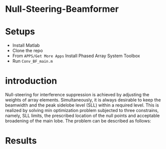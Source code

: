# Null-Steering-Beamformer

# Setups
* Install Matlab 
* Clone the repo
* From `APPS/Get More Apps` Install Phased Array System Toolbox
* Run `Conv_BF_main.m`



# introduction
Null-steering    for    interference    suppression    is achieved  by  adjusting  the  weights  of  array  elements. Simultaneously,   it   is   always   desirable   to   keep   the beamwidth  and  the  peak  sidelobe  level  (SLL)  within  a   required   level.   This   is   realized   by   solving   min optimization   problem   subjected   to   three   constrains, namely,  SLL  limits,  the  prescribed  location  of  the  null points and acceptable broadening of the main lobe. The problem can be described as follows:


# Results
